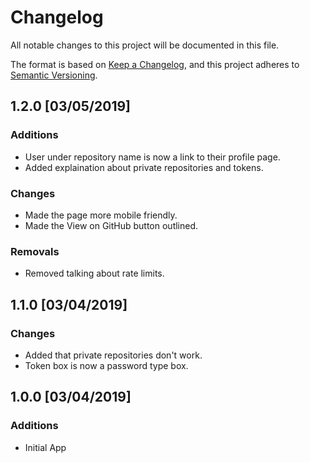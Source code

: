 # Changelog
All notable changes to this project will be documented in this file.

The format is based on [Keep a Changelog](https://keepachangelog.com/en/1.0.0/),
and this project adheres to [Semantic Versioning](https://semver.org/spec/v2.0.0.html).

## 1.2.0 [03/05/2019]
### Additions
- User under repository name is now a link to their profile page.
- Added explaination about private repositories and tokens.

### Changes
- Made the page more mobile friendly.
- Made the View on GitHub button outlined.

### Removals
- Removed talking about rate limits.

## 1.1.0 [03/04/2019]
### Changes
- Added that private repositories don't work.
- Token box is now a password type box.

## 1.0.0 [03/04/2019]
### Additions
- Initial App
